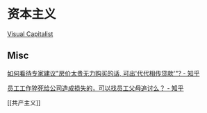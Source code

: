 # 资本主义






[Visual Capitalist](https://www.visualcapitalist.com/)



## Misc

[如何看待专家建议"房价太贵无力购买的话, 可出'代代相传贷款'"? - 知乎](https://www.zhihu.com/question/522058244)

[员工工作猝死给公司造成损失的，可以找员工父母追讨么？ - 知乎](https://www.zhihu.com/question/403871115)



[[共产主义]]





